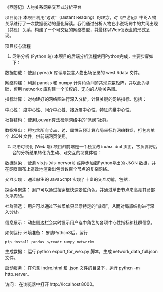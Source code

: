 
《西游记》人物关系网络交互式分析平台

项目简介
本项目利用“远读”（Distant Reading）的理念，对《西游记》中的人物关系进行了一次数据驱动的量化解读。我们通过分析人物在小说场景中的共同出现（共现）关系，构建了一个可交互的网络模型，并最终以Web仪表盘的形式呈现。

项目核心流程
1. 网络分析 (Python 端)
本项目的后端分析流程使用Python完成，主要步骤如下：

数据加载： 使用 pyreadr 库读取包含人物出场记录的 west.Rdata 文件。

网络构建： 利用 pandas 和 numpy 计算角色间的共现次数矩阵，并以此为基础，使用 networkx 库构建一个加权的、无向的人物关系图。

指标计算： 对构建好的网络图进行深入分析，计算关键的网络指标，包括：

中心性： 度中心性、间介中心性、接近度中心性、特征向量中心性。

社群结构： 使用Louvain算法检测网络中的“派阀”社群。

数据导出： 将包含所有节点、边、属性及预计算布局坐标的网络数据，打包为单个 JSON 文件，供前端网页使用。

2. 网络可视化 (Web 端)
项目的前端是一个独立的 index.html 页面，它负责将后台的分析结果转化为生动、可交互的视觉体验：

数据渲染： 使用 vis.js (vis-network) 库异步加载Python导出的 JSON 数据，并在网页画布上高效地渲染出包含数百个节点的复杂网络。

交互实现： 通过原生的 JavaScript 实现了丰富的交互功能，包括：

探索与聚焦： 用户可以通过搜索框快速定位角色，并通过单击节点来高亮其局部关系网络。

社群筛选： 用户可以通过下拉菜单只显示特定的“派阀”，从而对局部结构进行深入分析。

信息展示： 动态侧边栏会实时显示用户选中角色的各项中心性指标和社群信息。

如何运行
环境准备： 安装Python3后，运行

```pip install pandas pyreadr numpy networkx```

生成数据： 运行 python export_for_web.py 脚本，生成 network_data_full.json 文件。

启动服务： 在包含 index.html 和 .json 文件的目录下，运行 python -m http.server。

访问： 在浏览器中打开 http://localhost:8000。
